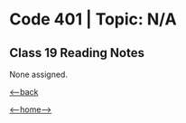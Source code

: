 # Code 401 | Topic: N/A

## Class 19 Reading Notes

None assigned.

[<--back](401week4.md)

[<--home-->](../../README.md)
